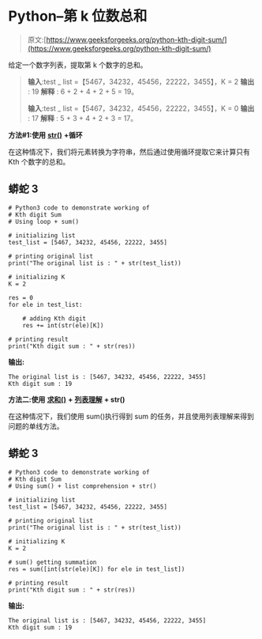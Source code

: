 # Python–第 k 位数总和

> 原文:[https://www.geeksforgeeks.org/python-kth-digit-sum/](https://www.geeksforgeeks.org/python-kth-digit-sum/)

给定一个数字列表，提取第 k 个数字的总和。

> **输入**:test _ list =【5467，34232，45456，22222，3455】，K = 2
> **输出** : 19
> **解释** : 6 + 2 + 4 + 2 + 5 = 19。
> 
> **输入**:test _ list =【5467，34232，45456，22222，3455】，K = 0
> **输出** : 17
> **解释** : 5 + 3 + 4 + 2 + 3 = 17。

**方法#1:使用** [**str()**](https://www.geeksforgeeks.org/python-str-function/) **+循环**

在这种情况下，我们将元素转换为字符串，然后通过使用循环提取它来计算只有 Kth 个数字的总和。

## 蟒蛇 3

```
# Python3 code to demonstrate working of
# Kth digit Sum
# Using loop + sum()

# initializing list
test_list = [5467, 34232, 45456, 22222, 3455]

# printing original list
print("The original list is : " + str(test_list))

# initializing K
K = 2

res = 0
for ele in test_list:

    # adding Kth digit
    res += int(str(ele)[K])

# printing result
print("Kth digit sum : " + str(res))
```

**输出:**

```
The original list is : [5467, 34232, 45456, 22222, 3455]
Kth digit sum : 19
```

**方法二:使用** [**求和()**](https://www.geeksforgeeks.org/sum-function-python/) **+** [**列表理解**](https://www.geeksforgeeks.org/python-list-comprehension/) **+ str()**

在这种情况下，我们使用 sum()执行得到 sum 的任务，并且使用列表理解来得到问题的单线方法。

## 蟒蛇 3

```
# Python3 code to demonstrate working of 
# Kth digit Sum 
# Using sum() + list comprehension + str()

# initializing list
test_list = [5467, 34232, 45456, 22222, 3455]

# printing original list
print("The original list is : " + str(test_list))

# initializing K 
K = 2

# sum() getting summation
res = sum([int(str(ele)[K]) for ele in test_list])

# printing result 
print("Kth digit sum : " + str(res))
```

**输出:**

```
The original list is : [5467, 34232, 45456, 22222, 3455]
Kth digit sum : 19
```